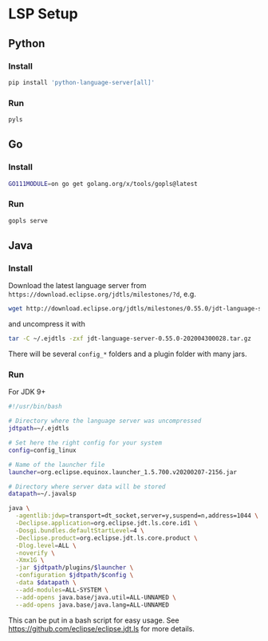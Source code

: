 # LSP Setup

## Python

### Install
```bash
pip install 'python-language-server[all]'
```

### Run
```bash
pyls
```

## Go

### Install
```bash
GO111MODULE=on go get golang.org/x/tools/gopls@latest
```

### Run
```bash
gopls serve
```

## Java

### Install
Download the latest language server from `https://download.eclipse.org/jdtls/milestones/?d`, e.g.
```bash
wget http://download.eclipse.org/jdtls/milestones/0.55.0/jdt-language-server-0.55.0-202004300028.tar.gz
```
and uncompress it with
```bash
tar -C ~/.ejdtls -zxf jdt-language-server-0.55.0-202004300028.tar.gz
```
There will be several `config_*` folders and a plugin folder with many jars.

### Run
For JDK 9+
```bash
#!/usr/bin/bash

# Directory where the language server was uncompressed
jdtpath=~/.ejdtls

# Set here the right config for your system
config=config_linux

# Name of the launcher file
launcher=org.eclipse.equinox.launcher_1.5.700.v20200207-2156.jar

# Directory where server data will be stored
datapath=~/.javalsp

java \
  -agentlib:jdwp=transport=dt_socket,server=y,suspend=n,address=1044 \
  -Declipse.application=org.eclipse.jdt.ls.core.id1 \
  -Dosgi.bundles.defaultStartLevel=4 \
  -Declipse.product=org.eclipse.jdt.ls.core.product \
  -Dlog.level=ALL \
  -noverify \
  -Xmx1G \
  -jar $jdtpath/plugins/$launcher \
  -configuration $jdtpath/$config \
  -data $datapath \
  --add-modules=ALL-SYSTEM \
  --add-opens java.base/java.util=ALL-UNNAMED \
  --add-opens java.base/java.lang=ALL-UNNAMED

```
This can be put in a bash script for easy usage.
See https://github.com/eclipse/eclipse.jdt.ls for more details.
